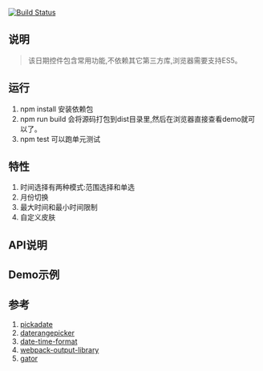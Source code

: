 [![Build Status](https://travis-ci.org/elephantme/datepicker.svg?branch=master)](https://travis-ci.org/elephantme/datepicker)

## 说明

> 该日期控件包含常用功能,不依赖其它第三方库,浏览器需要支持ES5。

## 运行

1. npm install 安装依赖包
2. npm run build 会将源码打包到dist目录里,然后在浏览器直接查看demo就可以了。
3. npm test 可以跑单元测试

## 特性

1. 时间选择有两种模式:范围选择和单选
2. 月份切换
3. 最大时间和最小时间限制
4. 自定义皮肤

## API说明

## Demo示例

## 参考

1. [pickadate](http://amsul.ca/pickadate.js/date/)
2. [daterangepicker](http://www.daterangepicker.com/)
3. [date-time-format](http://blog.stevenlevithan.com/archives/date-time-format)
4. [webpack-output-library](http://krasimirtsonev.com/blog/article/javascript-library-starter-using-webpack-es6)
5. [gator](https://craig.is/riding/gators)